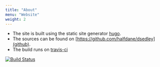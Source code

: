```yaml
---
title: "About"
menu: "Website"
weight: 2
---
```


- The site is built using the static site generator [hugo](http://gohugo.io/).
- The sources can be found on [https://github.com/halfdane/dsedley](github).
- The build runs on [travis-ci](https://travis-ci.org/halfdane/dsedley)

[![Build Status](https://travis-ci.org/halfdane/dsedley.png)](https://travis-ci.org/halfdane/dsedley)
